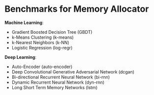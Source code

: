 # Benchmarks for Memory Allocator

**Machine Learning**:

- Gradient Boosted Decision Tree (GBDT)
- k-Means Clustering (k-means)
- k-Nearest Neighbors (k-NN)
- Logistic Regression (log-regr)

**Deep Learning**:

- Auto-Encoder (auto-encoder)
- Deep Convolutional Generative Adversarial Network (dcgan)
- Bi-directional Recurrent Neural Network (bi-rnn)
- Dynamic Recurrent Neural Network (dyn-rnn)
- Long Short Term Memory Networks (lstm)


